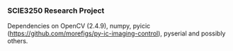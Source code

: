 ### SCIE3250 Research Project

Dependencies on OpenCV (2.4.9), numpy, pyicic (https://github.com/morefigs/py-ic-imaging-control), pyserial and possibly others.